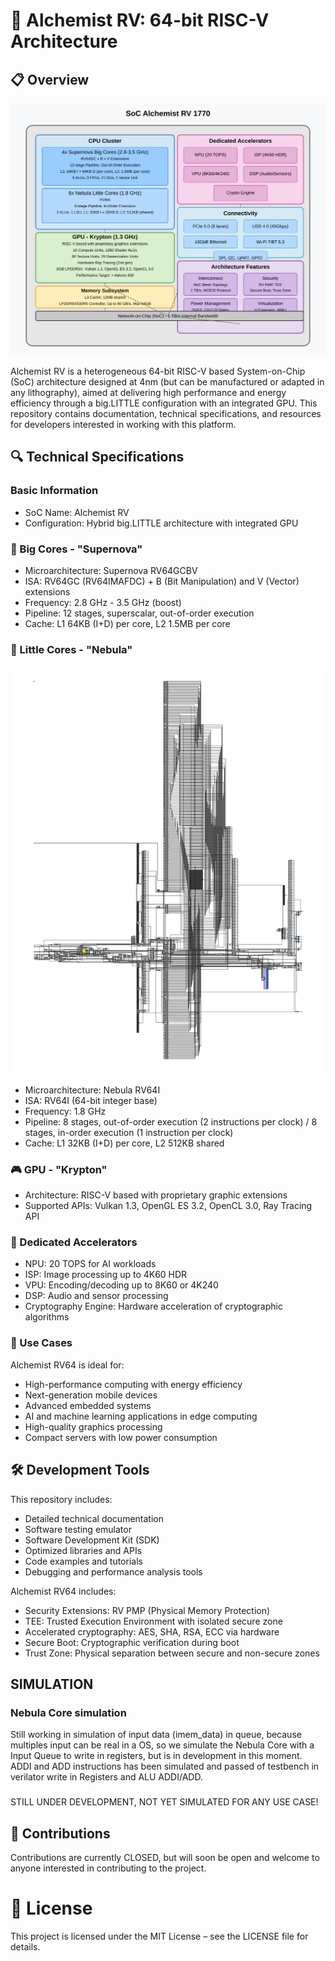 # 🧪 Alchemist RV: 64-bit RISC-V Architecture

## 📋 Overview
![SoC Alchemist RV](./img/alchemist_soc_architecture.svg)

Alchemist RV is a heterogeneous 64-bit RISC-V based System-on-Chip (SoC) architecture designed at 4nm (but can be manufactured or adapted in any lithography), aimed at delivering high performance and energy efficiency through a big.LITTLE configuration with an integrated GPU. This repository contains documentation, technical specifications, and resources for developers interested in working with this platform.

## 🔍 Technical Specifications
### Basic Information
- SoC Name: Alchemist RV  
- Configuration: Hybrid big.LITTLE architecture with integrated GPU

### 🌟 Big Cores - "Supernova"
- Microarchitecture: Supernova RV64GCBV  
- ISA: RV64GC (RV64IMAFDC) + B (Bit Manipulation) and V (Vector) extensions  
- Frequency: 2.8 GHz - 3.5 GHz (boost)  
- Pipeline: 12 stages, superscalar, out-of-order execution  
- Cache: L1 64KB (I+D) per core, L2 1.5MB per core

### 💫 Little Cores - "Nebula"
![RTL Nebula Core](./img/nebula_core_RTLView_page-0001.jpg)
- Microarchitecture: Nebula RV64I  
- ISA: RV64I (64-bit integer base)  
- Frequency: 1.8 GHz  
- Pipeline: 8 stages, out-of-order execution (2 instructions per clock) / 8 stages, in-order execution (1 instruction per clock)
- Cache: L1 32KB (I+D) per core, L2 512KB shared

### 🎮 GPU - "Krypton"
- Architecture: RISC-V based with proprietary graphic extensions  
- Supported APIs: Vulkan 1.3, OpenGL ES 3.2, OpenCL 3.0, Ray Tracing API

### 🧠 Dedicated Accelerators
- NPU: 20 TOPS for AI workloads  
- ISP: Image processing up to 4K60 HDR  
- VPU: Encoding/decoding up to 8K60 or 4K240  
- DSP: Audio and sensor processing  
- Cryptography Engine: Hardware acceleration of cryptographic algorithms

### 🚀 Use Cases
Alchemist RV64 is ideal for:
- High-performance computing with energy efficiency  
- Next-generation mobile devices  
- Advanced embedded systems  
- AI and machine learning applications in edge computing  
- High-quality graphics processing  
- Compact servers with low power consumption

## 🛠 Development Tools
This repository includes:
- Detailed technical documentation  
- Software testing emulator  
- Software Development Kit (SDK)  
- Optimized libraries and APIs  
- Code examples and tutorials  
- Debugging and performance analysis tools

Alchemist RV64 includes:
- Security Extensions: RV PMP (Physical Memory Protection)  
- TEE: Trusted Execution Environment with isolated secure zone  
- Accelerated cryptography: AES, SHA, RSA, ECC via hardware  
- Secure Boot: Cryptographic verification during boot  
- Trust Zone: Physical separation between secure and non-secure zones

## SIMULATION
### Nebula Core simulation
Still working in simulation of input data (imem_data) in queue, because multiples input can be real in a OS, so we simulate the Nebula Core with a Input Queue to write in registers, but is in development in this moment.
ADDI and ADD instructions has been simulated and passed of testbench in verilator write in Registers and ALU ADDI/ADD.
### 
STILL UNDER DEVELOPMENT, NOT YET SIMULATED FOR ANY USE CASE!

## 👥 Contributions
Contributions are currently CLOSED, but will soon be open and welcome to anyone interested in contributing to the project.

# 📄 License
This project is licensed under the MIT License – see the LICENSE file for details.
